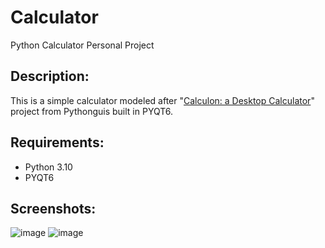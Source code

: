 # Calculator
Python Calculator Personal Project

## Description:
This is a simple calculator modeled after "[Calculon: a Desktop Calculator](https://https://www.pythonguis.com/examples/python-calculator-gui/?_escaped_fragment_=)" project from Pythonguis built in PYQT6.

## Requirements:
- Python 3.10
- PYQT6

## Screenshots:

![image](https://user-images.githubusercontent.com/49547750/185719811-175f2286-0ddc-4f3a-a6fc-2fb24639028d.png)
![image](https://user-images.githubusercontent.com/49547750/185719847-83b1c59d-b19a-4b39-a920-fa4e96c0d888.png)
